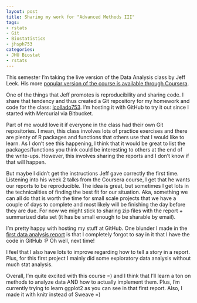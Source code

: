 ```yaml
---
layout: post
title: Sharing my work for "Advanced Methods III"
tags:
- rstats
- Git
- Biostatistics
- jhsph753
categories:
- JHU Biostat
- rstats
---
```

<p>This semester I&#8217;m taking the live version of the Data Analysis class by Jeff Leek. His more <a href="https://class.coursera.org/dataanalysis-001/class/index">popular version of the course is available through Coursera</a>. </p>
<p>One of the things that Jeff promotes is reproducibility and sharing code. I share that tendency and thus created a Git repository for my homework and code for the class: <a href="http://bit.ly/12vSk7d">lcollado753</a>. I&#8217;m hosting it with GitHub to try it out since I started with Mercurial via Bitbucket. </p>
<p>Part of me would love it if everyone in the class had their own Git repositories. I mean, this class involves lots of practice exercises and there are plenty of R packages and functions that others use that I would like to learn. As I don&#8217;t see this happening, I think that it would be great to list the packages/functions you think could be interesting to others at the end of the write-ups. However, this involves sharing the reports and I don&#8217;t know if that will happen.</p>
<p>But maybe I didn&#8217;t get the instructions Jeff gave correctly the first time. Listening into his week 2 talks from the Coursera course, I get that he wants our reports to be reproducible. The idea is great, but sometimes I get lots in the technicalities of finding the best fit for our situation. Aka, something we can all do that is worth the time for small scale projects that we have a couple of days to complete and most likely will be finishing the day before they are due. For now we might stick to sharing zip files with the report + summarized data set (it has be small enough to be sharable by email).</p>
<p>I&#8217;m pretty happy with hosting my stuff at GitHub. One blunder I made in the<a href="https://github.com/lcolladotor/lcollado753/blob/master/hw/data-analysis-01/report/data01_lcollado.pdf"> first data analysis report</a> is that I completely forgot to say in it that I have the code in GitHub :P Oh well, next time!</p>
<p>I feel that I also have lots to improve regarding how to tell a story in a report. Plus, for this first project I mainly did some exploratory data analysis without much stat analysis.</p>
<p>Overall, I&#8217;m quite excited with this course =) and I think that I&#8217;ll learn a ton on methods to analyze data AND how to actually implement them. Plus, I&#8217;m currently trying to learn ggplot2 as you can see in that first report. Also, I made it with knitr instead of Sweave =)</p>

<p></p>
